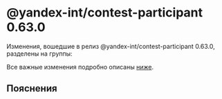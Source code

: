 # @yandex-int/contest-participant 0.63.0

<!-- ЧЕЛОВЕЧЕСКОЕ ВСТУПЛЕНИЕ -->

Изменения, вошедшие в релиз @yandex-int/contest-participant 0.63.0, разделены на группы:

Все важные изменения подробно описаны [ниже](#Пояснения).

## Пояснения

